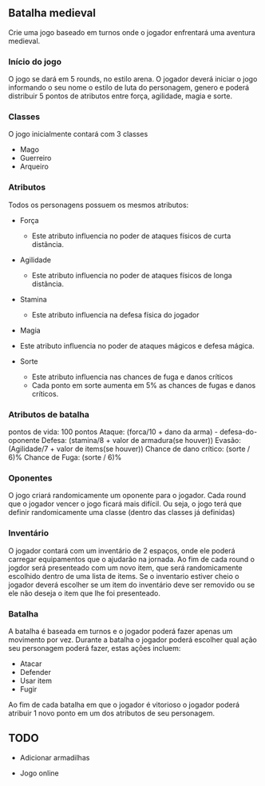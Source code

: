 ## Batalha medieval

Crie uma jogo baseado em turnos onde o jogador enfrentará uma aventura medieval.

### Início do jogo

O jogo se dará em 5 rounds, no estilo arena. O jogador deverá iniciar o jogo informando o seu nome o estilo de luta do personagem, genero e poderá distribuir 5 pontos de atributos entre força, agilidade, magia e sorte.

### Classes

O jogo inicialmente contará com 3 classes
 - Mago
 - Guerreiro
 - Arqueiro
 
### Atributos

Todos os personagens possuem os mesmos atributos:

- Força
  - Este atributo influencia no poder de ataques físicos de curta distância.
- Agilidade
  - Este atributo influencia no poder de ataques físicos de longa distância.
  
- Stamina
  - Este atributo influencia na defesa física do jogador
  
- Magia
 - Este atributo influencia no poder de ataques mágicos e defesa mágica.
 
- Sorte
  - Este atributo influencia nas chances de fuga e danos críticos
   - Cada ponto em sorte aumenta em 5% as chances de fugas e danos críticos.
   
### Atributos de batalha
pontos de vida: 100 pontos
Ataque: (forca/10 + dano da arma) - defesa-do-oponente
Defesa: (stamina/8 + valor de armadura(se houver))
Evasão: (Agilidade/7 + valor de items(se houver))
Chance de dano crítico: (sorte / 6)%
Chance de Fuga: (sorte / 6)%

### Oponentes
O jogo criará randomicamente um oponente para o jogador. Cada round que o jogador vencer o jogo ficará mais difícil.
Ou seja, o jogo terá que definir randomicamente uma classe (dentro das classes já definidas)

### Inventário
O jogador contará com um inventário de 2 espaços, onde ele poderá carregar equipamentos que o ajudarão na jornada.
Ao fim de cada round o jogdor será presenteado com um novo item, que será randomicamente escolhido dentro de uma lista de items.
Se o inventario estiver cheio o jogador deverá escolher se um item do inventário deve ser removido ou se ele não deseja o item que lhe foi presenteado.

### Batalha 
A batalha é baseada em turnos e o jogador poderá fazer apenas um movimento por vez.
Durante a batalha o jogador poderá escolher qual ação seu personagem poderá fazer, estas ações incluem:
- Atacar
- Defender
- Usar item
- Fugir

Ao fim de cada batalha em que o jogador é vitorioso o jogador poderá atribuir 1 novo ponto em um dos atributos de seu personagem.

## TODO 

- Adicionar armadilhas

- Jogo online


